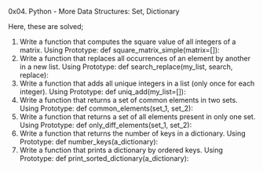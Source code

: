 0x04. Python - More Data Structures: Set, Dictionary

Here, these are solved;
1. Write a function that computes the square value of all integers of a matrix.
Using Prototype: def square_matrix_simple(matrix=[]):
1. Write a function that replaces all occurrences of an element by another in a new list.
Using Prototype: def search_replace(my_list, search, replace):
1. Write a function that adds all unique integers in a list (only once for each integer).
Using Prototype: def uniq_add(my_list=[]):
1. Write a function that returns a set of common elements in two sets.
Using Prototype: def common_elements(set_1, set_2):
1. Write a function that returns a set of all elements present in only one set.
Using Prototype: def only_diff_elements(set_1, set_2):
1. Write a function that returns the number of keys in a dictionary.
Using Prototype: def number_keys(a_dictionary):
1. Write a function that prints a dictionary by ordered keys.
Using Prototype: def print_sorted_dictionary(a_dictionary):
